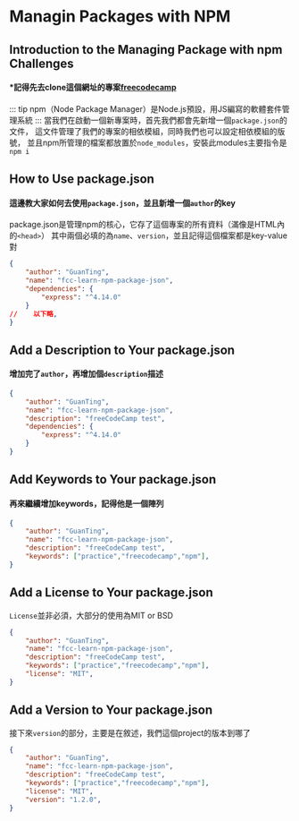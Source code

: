 # Managin Packages with NPM

## Introduction to the Managing Package with npm Challenges
#### *記得先去clone這個網址的專案[freecodecamp](https://github.com/freeCodeCamp/boilerplate-npm/)
::: tip
npm（Node Package Manager）是Node.js預設，用JS編寫的軟體套件管理系統
:::
當我們在啟動一個新專案時，首先我們都會先新增一個`package.json`的文件，
這文件管理了我們的專案的相依模組，同時我們也可以設定相依模組的版號，
並且npm所管理的檔案都放置於`node_modules`，安裝此modules主要指令是
`npm i`

## How to Use package.json
#### 這邊教大家如何去使用`package.json`，並且新增一個`author`的key
package.json是管理npm的核心，它存了這個專案的所有資料（滿像是HTML內的`<head>`）
其中兩個必填的為`name`、`version`，並且記得這個檔案都是key-value對
```json
{
	"author": "GuanTing",
	"name": "fcc-learn-npm-package-json",
	"dependencies": {
		"express": "^4.14.0"
	}
//    以下略,
}
```

## Add a Description to Your package.json
#### 增加完了`author`，再增加個`description`描述
```json
{
    "author": "GuanTing",
	"name": "fcc-learn-npm-package-json",
	"description": "freeCodeCamp test",
	"dependencies": {
		"express": "^4.14.0"
	}
}
```

## Add Keywords to Your package.json
#### 再來繼續增加keywords，記得他是一個陣列
```json
{
    "author": "GuanTing",
  	"name": "fcc-learn-npm-package-json",
  	"description": "freeCodeCamp test",
  	"keywords": ["practice","freecodecamp","npm"],
}
```

## Add a License to Your package.json
`License`並非必須，大部分的使用為MIT or BSD
```json
{
    "author": "GuanTing",
  	"name": "fcc-learn-npm-package-json",
  	"description": "freeCodeCamp test",
  	"keywords": ["practice","freecodecamp","npm"],
  	"license": "MIT",
}
```

## Add a Version to Your package.json
接下來`version`的部分，主要是在敘述，我們這個project的版本到哪了
```json
{
    "author": "GuanTing",
	"name": "fcc-learn-npm-package-json",
	"description": "freeCodeCamp test",
	"keywords": ["practice","freecodecamp","npm"],
	"license": "MIT",
	"version": "1.2.0",
}
```
